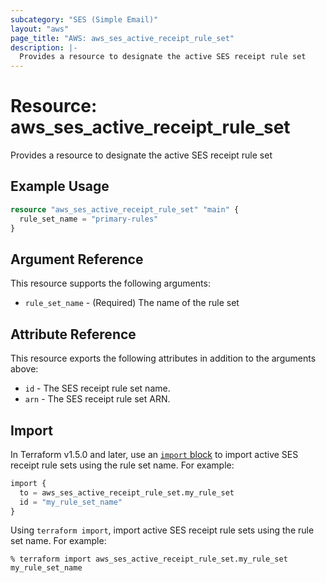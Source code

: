 ```yaml
---
subcategory: "SES (Simple Email)"
layout: "aws"
page_title: "AWS: aws_ses_active_receipt_rule_set"
description: |-
  Provides a resource to designate the active SES receipt rule set
---
```


# Resource: aws_ses_active_receipt_rule_set

Provides a resource to designate the active SES receipt rule set

## Example Usage

```terraform
resource "aws_ses_active_receipt_rule_set" "main" {
  rule_set_name = "primary-rules"
}
```

## Argument Reference

This resource supports the following arguments:

* `rule_set_name` - (Required) The name of the rule set

## Attribute Reference

This resource exports the following attributes in addition to the arguments above:

* `id` - The SES receipt rule set name.
* `arn` - The SES receipt rule set ARN.

## Import

In Terraform v1.5.0 and later, use an [`import` block](https://developer.hashicorp.com/terraform/language/import) to import active SES receipt rule sets using the rule set name. For example:

```terraform
import {
  to = aws_ses_active_receipt_rule_set.my_rule_set
  id = "my_rule_set_name"
}
```

Using `terraform import`, import active SES receipt rule sets using the rule set name. For example:

```console
% terraform import aws_ses_active_receipt_rule_set.my_rule_set my_rule_set_name
```
